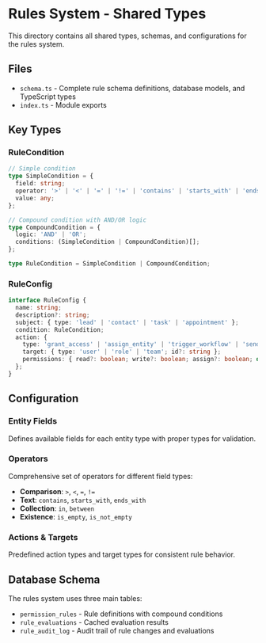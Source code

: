 # Rules System - Shared Types

This directory contains all shared types, schemas, and configurations for the rules system.

## Files

- `schema.ts` - Complete rule schema definitions, database models, and TypeScript types
- `index.ts` - Module exports

## Key Types

### RuleCondition
```typescript
// Simple condition
type SimpleCondition = {
  field: string;
  operator: '>' | '<' | '=' | '!=' | 'contains' | 'starts_with' | 'ends_with' | 'in' | 'between' | 'is_empty' | 'is_not_empty';
  value: any;
};

// Compound condition with AND/OR logic
type CompoundCondition = {
  logic: 'AND' | 'OR';
  conditions: (SimpleCondition | CompoundCondition)[];
};

type RuleCondition = SimpleCondition | CompoundCondition;
```

### RuleConfig
```typescript
interface RuleConfig {
  name: string;
  description?: string;
  subject: { type: 'lead' | 'contact' | 'task' | 'appointment' };
  condition: RuleCondition;
  action: {
    type: 'grant_access' | 'assign_entity' | 'trigger_workflow' | 'send_notification';
    target: { type: 'user' | 'role' | 'team'; id?: string };
    permissions: { read?: boolean; write?: boolean; assign?: boolean; delete?: boolean };
  };
}
```

## Configuration

### Entity Fields
Defines available fields for each entity type with proper types for validation.

### Operators
Comprehensive set of operators for different field types:
- **Comparison**: `>`, `<`, `=`, `!=`
- **Text**: `contains`, `starts_with`, `ends_with`
- **Collection**: `in`, `between`
- **Existence**: `is_empty`, `is_not_empty`

### Actions & Targets
Predefined action types and target types for consistent rule behavior.

## Database Schema

The rules system uses three main tables:
- `permission_rules` - Rule definitions with compound conditions
- `rule_evaluations` - Cached evaluation results
- `rule_audit_log` - Audit trail of rule changes and evaluations